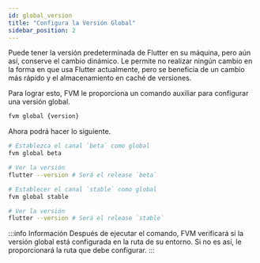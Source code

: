 ```yaml
---
id: global_version
title: "Configura la Versión Global"
sidebar_position: 2
---
```


Puede tener la versión predeterminada de Flutter en su máquina, pero aún así, conserve el cambio dinámico. Le permite no realizar ningún cambio en la forma en que usa Flutter actualmente, pero se beneficia de un cambio más rápido y el almacenamiento en caché de versiones.

Para lograr esto, FVM le proporciona un comando auxiliar para configurar una versión global.

```bash
fvm global {version}
```

Ahora podrá hacer lo siguiente.

```bash title="Example"
# Establezca el canal `beta` como global
fvm global beta

# Ver la versión
flutter --version # Será el release `beta`

# Establecer el canal `stable` como global
fvm global stable

# Ver la versión
flutter --version # Será el release `stable`
```

:::info Información
Después de ejecutar el comando, FVM verificará si la versión global está configurada en la ruta de su entorno. Si no es así, le proporcionará la ruta que debe configurar.
:::
